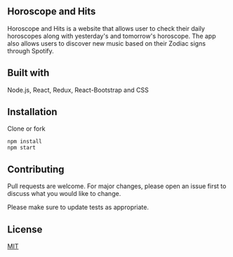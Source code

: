 ## Horoscope and Hits 

Horoscope and Hits is a website that allows user to check their daily horoscopes along with yesterday's and tomorrow's horoscope.
The app also allows users to discover new music based on their Zodiac signs through Spotify. 

## Built with 
Node.js, React, Redux, React-Bootstrap and CSS 

## Installation

Clone or fork

```
npm install
npm start 
```



## Contributing
Pull requests are welcome. For major changes, please open an issue first to discuss what you would like to change.

Please make sure to update tests as appropriate.

## License
[MIT](https://choosealicense.com/licenses/mit/)
